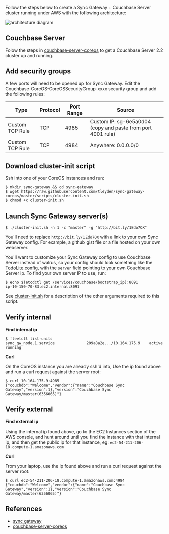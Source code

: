 
Follow the steps below to create a Sync Gateway + Couchbase Server cluster running under AWS with the following architecture:

![architecture diagram](http://tleyden-misc.s3.amazonaws.com/blog_images/sync-gw-coreos-onion.png)

## Couchbase Server

Folow the steps in [couchbase-server-coreos](https://github.com/tleyden/couchbase-server-coreos/tree/master/2.2) to get a Couchbase Server 2.2 cluster up and running.

## Add security groups

A few ports will need to be opened up for Sync Gateway.  Edit the Couchbase-CoreOS-CoreOSSecurityGroup-xxxx security group and add the following rules: 

Type  | Protocol | Port Range | Source | 
------------- | ------------- | ------------- | ------------- 
Custom TCP Rule  | TCP | 4985 | Custom IP: sg-6e5a0d04 (copy and paste from port 4001 rule)
Custom TCP Rule  | TCP | 4984 | Anywhere: 0.0.0.0/0 


## Download cluster-init script

Ssh into one of your CoreOS instances and run:

```
$ mkdir sync-gateway && cd sync-gateway
$ wget https://raw.githubusercontent.com/tleyden/sync-gateway-coreos/master/scripts/cluster-init.sh
$ chmod +x cluster-init.sh
```

## Launch Sync Gateway server(s)

```
$ ./cluster-init.sh -n 1 -c "master" -g "http://bit.ly/1Edo7OX"
```

You'll need to replace `http://bit.ly/1Edo7OX` with a link to your own Sync Gateway config.  For example, a github gist file or a file hosted on your own webserver.  

You'll want to customize your Sync Gateway config to use Couchbase Server instead of walrus, so your config should look something like the [TodoLite config](https://github.com/couchbase/sync_gateway/blob/master/examples/democlusterconfig.json#L136-L182), with the `server` field pointing to your own Couchbase Server ip.  To find your own server IP to use, run:

```
$ echo $(etcdctl get /services/couchbase/bootstrap_ip):8091
ip-10-150-70-83.ec2.internal:8091
```

See [cluster-init.sh](https://raw.githubusercontent.com/tleyden/sync-gateway-coreos/master/scripts/cluster-init.sh) for a description of the other arguments required to this script.

## Verify internal

**Find internal ip**

```
$ fleetctl list-units
sync_gw_node.1.service				209a8a2e.../10.164.175.9	active	running
```

**Curl**

On the CoreOS instance you are already ssh'd into, Use the ip found above and run a curl request against the server root:

```
$ curl 10.164.175.9:4985
{"couchdb":"Welcome","vendor":{"name":"Couchbase Sync Gateway","version":1},"version":"Couchbase Sync Gateway/master(6356065)"}
```

## Verify external

**Find external ip**

Using the internal ip found above, go to the EC2 Instances section of the AWS console, and hunt around until you find the instance with that internal ip, and then get the public ip for that instance, eg: `ec2-54-211-206-18.compute-1.amazonaws.com`


**Curl**

From your laptop, use the ip found above and run a curl request against the server root:

```
$ curl ec2-54-211-206-18.compute-1.amazonaws.com:4984
{"couchdb":"Welcome","vendor":{"name":"Couchbase Sync Gateway","version":1},"version":"Couchbase Sync Gateway/master(6356065)"}
```

## References

* [sync gateway](https://github.com/couchbase/sync_gateway)
* [couchbase-server-coreos](https://github.com/tleyden/couchbase-server-coreos)

